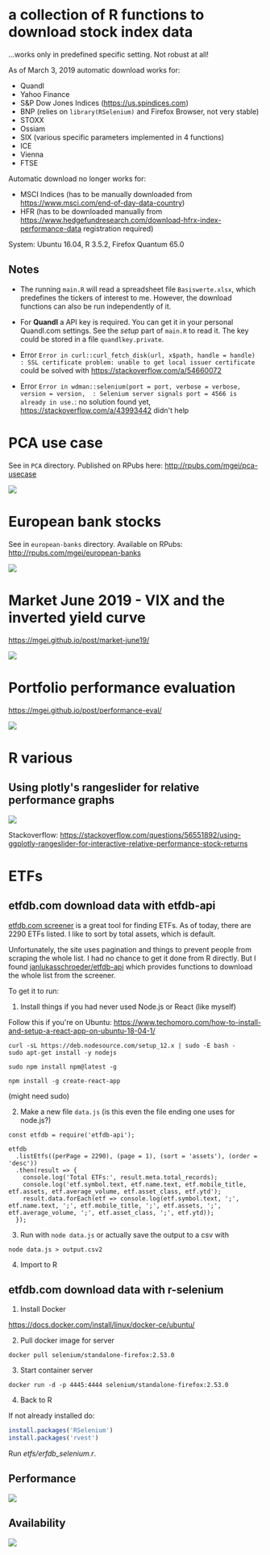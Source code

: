 # a collection of R functions to download stock index data

...works only in predefined specific setting. Not robust at all!

As of March 3, 2019 automatic download works for:

* Quandl
* Yahoo Finance
* S&P Dow Jones Indices (https://us.spindices.com)
* BNP (relies on `library(RSelenium)` and Firefox Browser, not very stable)
* STOXX
* Ossiam
* SIX (various specific parameters implemented in 4 functions)
* ICE
* Vienna
* FTSE


Automatic download no longer works for:

* MSCI Indices (has to be manually downloaded from https://www.msci.com/end-of-day-data-country)
* HFR (has to be downloaded manually from https://www.hedgefundresearch.com/download-hfrx-index-performance-data registration required)




System: Ubuntu 16.04, R 3.5.2, Firefox Quantum 65.0

## Notes


* The running `main.R` will read a spreadsheet file `Basiswerte.xlsx`, which predefines the tickers of interest to me. However, the download functions can also be run independently of it.

* For **Quandl** a API key is required. You can get it in your personal Quandl.com settings. See the *setup* part of `main.R` to read it. The key could be stored in a file `quandlkey.private`.
* Error `Error in curl::curl_fetch_disk(url, x$path, handle = handle) : SSL certificate problem: unable to get local issuer certificate` could be solved with https://stackoverflow.com/a/54660072
* Error `Error in wdman::selenium(port = port, verbose = verbose, version = version,  : Selenium server signals port = 4566 is already in use.`: no solution found yet, https://stackoverflow.com/a/43993442 didn't help

# PCA use case

See in `PCA` directory. Published on RPubs here: http://rpubs.com/mgei/pca-usecase

![](./graphs/pca-1.png)

# European bank stocks

See in `european-banks` directory. Available on RPubs: http://rpubs.com/mgei/european-banks

![](./graphs/banks-1.png)

# Market June 2019 - VIX and the inverted yield curve

https://mgei.github.io/post/market-june19/

![](./graphs/yields-1.png)

# Portfolio performance evaluation

https://mgei.github.io/post/performance-eval/

![](./graphs/riskreturn-1.png)

# R various

## Using plotly's rangeslider for relative performance graphs

![](./graphs/rangesliding-performance.png)

Stackoverflow: https://stackoverflow.com/questions/56551892/using-ggplotly-rangeslider-for-interactive-relative-performance-stock-returns

# ETFs

## etfdb.com download data with etfdb-api

[etfdb.com screener](https://etfdb.com/screener/) is a great tool for finding ETFs. As of today, there are 2290 ETFs listed. I like to sort by total assets, which is default.

Unfortunately, the site uses pagination and things to prevent people from scraping the whole list. I had no chance to get it done from R directly. But I found [janlukasschroeder/etfdb-api](https://github.com/janlukasschroeder/etfdb-api) which provides functions to download the whole list from the screener.

To get it to run:

1. Install things if you had never used Node.js or React (like myself)

Follow this if you're on Ubuntu: https://www.techomoro.com/how-to-install-and-setup-a-react-app-on-ubuntu-18-04-1/

```
curl -sL https://deb.nodesource.com/setup_12.x | sudo -E bash -
sudo apt-get install -y nodejs
```

```
sudo npm install npm@latest -g
```

```
npm install -g create-react-app
```

(might need sudo)

2. Make a new file `data.js` (is this even the file ending one uses for node.js?)

```
const etfdb = require('etfdb-api');

etfdb
  .listEtfs((perPage = 2290), (page = 1), (sort = 'assets'), (order = 'desc'))
  .then(result => {
    console.log('Total ETFs:', result.meta.total_records);
    console.log('etf.symbol.text, etf.name.text, etf.mobile_title, etf.assets, etf.average_volume, etf.asset_class, etf.ytd');
    result.data.forEach(etf => console.log(etf.symbol.text, ';', etf.name.text, ';', etf.mobile_title, ';', etf.assets, ';', etf.average_volume, ';', etf.asset_class, ';', etf.ytd));
  });
```

3. Run with `node data.js` or actually save the output to a csv with

```
node data.js > output.csv2
```

4. Import to R


## etfdb.com download data with r-selenium

1. Install Docker

https://docs.docker.com/install/linux/docker-ce/ubuntu/

2. Pull docker image for server

`docker pull selenium/standalone-firefox:2.53.0`

3. Start container server

`docker run -d -p 4445:4444 selenium/standalone-firefox:2.53.0`

4. Back to R

If not already installed do:

```r
install.packages('RSelenium')
install.packages('rvest')
```

Run *etfs/erfdb_selenium.r*.




## Performance

![](./graphs/etfs.png)

## Availability

![](./graphs/etf_availability.png)
